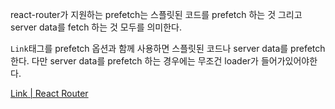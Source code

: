 react-router가 지원하는 prefetch는 스플릿된 코드를 prefetch 하는 것 그리고 server data를 fetch 하는 것 모두를 의미한다.

`Link`태그를 prefetch 옵션과 함께 사용하면 스플릿된 코드나 server data를 prefetch한다. 다만 server data를 prefetch 하는 경우에는 무조건 loader가 들어가있어야한다.

[Link | React Router](https://reactrouter.com/api/components/Link#prefetch)